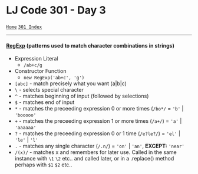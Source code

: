# LJ Code 301 - Day 3
<a href="../README.md">`Home`</a>
<a href="301_README.md">`301 Index`</a>
<hr>

#### <a href="https://developer.mozilla.org/en-US/docs/Web/JavaScript/Guide/Regular_Expressions">RegExp</a> (patterns used to match character combinations in strings)
- Expression Literal
  - `/ab+c/g`
- Constructor Function
  - `new RegExp('ab+c', 'g')`
- `[abc]` - match precisely what you want (a|b|c)
- `\` - selects special character
- `^` - matches beginning of input (followed by selections)
- `$` - matches end of input
- `*` - matches the preceeding expression 0 or more times (`/bo*/` = `'b'` | `'booooo'`
- `+` - matches the preceeding expression 1 or more times (`/a+/`) = `'a'` | `'aaaaaa'`
- `?` - matches the preceeding expression 0 or 1 time (`/e?le?/`) = `'el'` | `'le'` | `'l'`
- `.` - matches any single character (`/.n/`) = `'on'` | `'an'`, <b>EXCEPT:</b> `'near'`
- `/(x)/` - matches x and remembers for later use. Called in the same instance with `\1` `\2` etc.. and called later, or in a .replace() method perhaps with `$1` `$2` etc..
